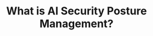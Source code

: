 ---
title: "What is AI Security Posture Management?"
description: "Lorem ipsum dolor sit, amet consectetur adipisicing elit. Aut, maxime dolore recusandae tenetur quos hic velit nemo corporis totam voluptatem unde saepe ullam cupiditate ut corrupti aliquid molestiae aperiam animi odio quisquam ipsum quod placeat. Commodi veritatis recusandae incidunt, molestias minus ex saepe eum odit. Quaerat, nisi. Consequatur, nam accusamus!"
logo: "../../assests/article.png"
---